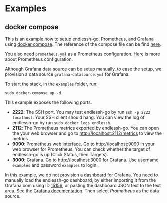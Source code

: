 # Examples

## docker compose

This is an example how to setup endlessh-go, Prometheus, and Grafana using [docker compose](https://docs.docker.com/compose/). The reference of the compose file can be find [here](https://docs.docker.com/compose/compose-file/).

You also need `prometheus.yml` as a Prometheus configuration. [Here](https://prometheus.io/docs/prometheus/latest/configuration/configuration/) is more about Prometheus configuration.

Although Grafana data source can be setup manually, to ease the setup, we provision a data source `grafana-datasource.yml` for Grafana.

To start the stack, in the `examples` folder, run:

```
sudo docker-compose up -d
```

This example exposes the following ports.

* **2222**: The SSH port. You may test endlessh-go by run `ssh -p 2222 localhost`. Your SSH client should hang. You can view the log of endlessh-go by run `sudo docker logs endlessh`.
* **2112**: The Prometheus metrics exported by endlessh-go. You can open the your web browser and go to [http://localhost:2112/metrics](http://localhost:2112/metrics) to view the metrics.
* **9090**: Prometheus web interface. Go to [http://localhost:9090](http://localhost:9090) in your web browser for Prometheus. You can check whether the target of endlessh-go is up (Click Status, then Targets).
* **3000**: Grafana. Go to [http://localhost:3000](http://localhost:3000) for Grafana. Use username `examples` and password `examples` to login.

In this example, we do not [provision a dashboard](https://grafana.com/tutorials/provision-dashboards-and-data-sources/) for Grafana. You need to manually load the endlessh-go dashboard, by either importing it from the Grafana.com using ID [15156](https://grafana.com/grafana/dashboards/15156), or pasting the dashboard JSON text to the text area. See the [Grafana documentation](https://grafana.com/docs/grafana/latest/dashboards/export-import/). Then select *Prometheus* as the data source.
